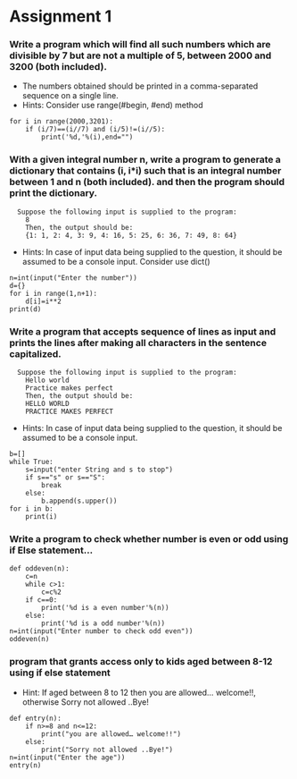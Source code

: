 # Assignment 1
### Write a program which will find all such numbers which are divisible by 7 but are not a multiple of 5, between 2000 and 3200 (both included).
  * The numbers obtained should be printed in a comma-separated sequence on a single line.
  * Hints: Consider use range(#begin, #end) method
```
for i in range(2000,3201):
    if (i/7)==(i//7) and (i/5)!=(i//5):
        print('%d,'%(i),end="")
```
### With a given integral number n, write a program to generate a dictionary that contains (i, i*i) such that is an integral number between 1 and n (both included). and then the program should print the dictionary.
```
  Suppose the following input is supplied to the program:
	8
	Then, the output should be:
	{1: 1, 2: 4, 3: 9, 4: 16, 5: 25, 6: 36, 7: 49, 8: 64}
```

* Hints: In case of input data being supplied to the question, it should be assumed to be a console input. Consider use dict()

```
n=int(input("Enter the number"))
d={}
for i in range(1,n+1):
    d[i]=i**2
print(d)
```
### Write a program that accepts sequence of lines as input and prints the lines after making all characters in the sentence capitalized.
```
  Suppose the following input is supplied to the program:
	Hello world
	Practice makes perfect
	Then, the output should be:
	HELLO WORLD
	PRACTICE MAKES PERFECT
```

* Hints: In case of input data being supplied to the question, it should be assumed to be a console input.

```
b=[]
while True:
    s=input("enter String and s to stop")
    if s=="s" or s=="S":
        break
    else:
        b.append(s.upper())
for i in b:
    print(i)
```
### Write a program to check whether number is even or odd using if Else statement…
```
def oddeven(n):
    c=n
    while c>1:
        c=c%2
    if c==0:
        print('%d is a even number'%(n))
    else:
        print('%d is a odd number'%(n))
n=int(input("Enter number to check odd even"))
oddeven(n)
```
### program that grants access only to kids aged between 8-12 using  if  else statement
* Hint: If aged between 8 to 12 then you are allowed… welcome!!, otherwise Sorry not allowed ..Bye!
```
def entry(n):
    if n>=8 and n<=12:
        print("you are allowed… welcome!!")
    else:
        print("Sorry not allowed ..Bye!")
n=int(input("Enter the age"))
entry(n)
```

